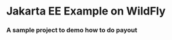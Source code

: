 Jakarta EE Example on WildFly
===============================
### A sample project to demo how to do payout
 
